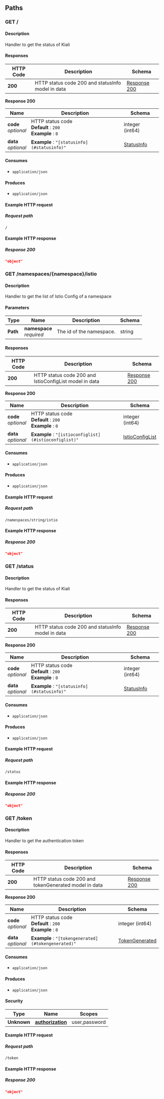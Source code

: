 
<a name="paths"></a>
## Paths

<a name="root"></a>
### GET /

#### Description
Handler to get the status of Kiali


#### Responses

|HTTP Code|Description|Schema|
|---|---|---|
|**200**|HTTP status code 200 and statusInfo model in data|[Response 200](#root-response-200)|

<a name="root-response-200"></a>
**Response 200**

|Name|Description|Schema|
|---|---|---|
|**code**  <br>*optional*|HTTP status code  <br>**Default** : `200`  <br>**Example** : `0`|integer (int64)|
|**data**  <br>*optional*|**Example** : `"[statusinfo](#statusinfo)"`|[StatusInfo](definitions.md#statusinfo)|


#### Consumes

* `application/json`


#### Produces

* `application/json`


#### Example HTTP request

##### Request path
```
/
```


#### Example HTTP response

##### Response 200
```json
"object"
```


<a name="istioconfiglist"></a>
### GET /namespaces/{namespace}/istio

#### Description
Handler to get the list of Istio Config of a namespace


#### Parameters

|Type|Name|Description|Schema|
|---|---|---|---|
|**Path**|**namespace**  <br>*required*|The id of the namespace.|string|


#### Responses

|HTTP Code|Description|Schema|
|---|---|---|
|**200**|HTTP status code 200 and IstioConfigList model in data|[Response 200](#istioconfiglist-response-200)|

<a name="istioconfiglist-response-200"></a>
**Response 200**

|Name|Description|Schema|
|---|---|---|
|**code**  <br>*optional*|HTTP status code  <br>**Default** : `200`  <br>**Example** : `0`|integer (int64)|
|**data**  <br>*optional*|**Example** : `"[istioconfiglist](#istioconfiglist)"`|[IstioConfigList](definitions.md#istioconfiglist)|


#### Consumes

* `application/json`


#### Produces

* `application/json`


#### Example HTTP request

##### Request path
```
/namespaces/string/istio
```


#### Example HTTP response

##### Response 200
```json
"object"
```


<a name="getstatus"></a>
### GET /status

#### Description
Handler to get the status of Kiali


#### Responses

|HTTP Code|Description|Schema|
|---|---|---|
|**200**|HTTP status code 200 and statusInfo model in data|[Response 200](#getstatus-response-200)|

<a name="getstatus-response-200"></a>
**Response 200**

|Name|Description|Schema|
|---|---|---|
|**code**  <br>*optional*|HTTP status code  <br>**Default** : `200`  <br>**Example** : `0`|integer (int64)|
|**data**  <br>*optional*|**Example** : `"[statusinfo](#statusinfo)"`|[StatusInfo](definitions.md#statusinfo)|


#### Consumes

* `application/json`


#### Produces

* `application/json`


#### Example HTTP request

##### Request path
```
/status
```


#### Example HTTP response

##### Response 200
```json
"object"
```


<a name="gettoken"></a>
### GET /token

#### Description
Handler to get the authentication token


#### Responses

|HTTP Code|Description|Schema|
|---|---|---|
|**200**|HTTP status code 200 and tokenGenerated model in data|[Response 200](#gettoken-response-200)|

<a name="gettoken-response-200"></a>
**Response 200**

|Name|Description|Schema|
|---|---|---|
|**code**  <br>*optional*|HTTP status code  <br>**Default** : `200`  <br>**Example** : `0`|integer (int64)|
|**data**  <br>*optional*|**Example** : `"[tokengenerated](#tokengenerated)"`|[TokenGenerated](definitions.md#tokengenerated)|


#### Consumes

* `application/json`


#### Produces

* `application/json`


#### Security

|Type|Name|Scopes|
|---|---|---|
|**Unknown**|**[authorization](security.md#authorization)**|user,password|


#### Example HTTP request

##### Request path
```
/token
```


#### Example HTTP response

##### Response 200
```json
"object"
```



